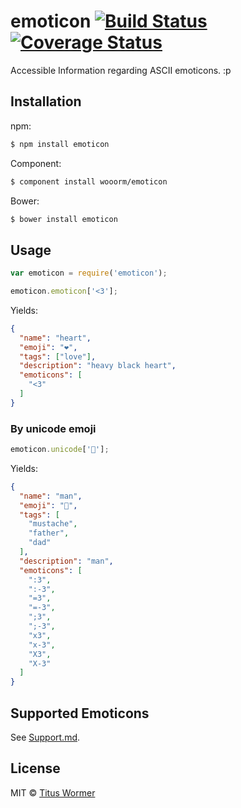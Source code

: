 # emoticon [![Build Status](https://img.shields.io/travis/wooorm/emoticon.svg?style=flat)](https://travis-ci.org/wooorm/emoticon) [![Coverage Status](https://img.shields.io/coveralls/wooorm/emoticon.svg?style=flat)](https://coveralls.io/r/wooorm/emoticon?branch=master)

Accessible Information regarding ASCII emoticons. :p

## Installation

npm:
```sh
$ npm install emoticon
```

Component:
```sh
$ component install wooorm/emoticon
```

Bower:
```sh
$ bower install emoticon
```

## Usage

```js
var emoticon = require('emoticon');

emoticon.emoticon['<3'];
```

Yields:

```json
{
  "name": "heart",
  "emoji": "❤️",
  "tags": ["love"],
  "description": "heavy black heart",
  "emoticons": [
    "<3"
  ]
}
```

### By unicode emoji

```js
emoticon.unicode['👨'];
```

Yields:

```json
{
  "name": "man",
  "emoji": "👨",
  "tags": [
    "mustache",
    "father",
    "dad"
  ],
  "description": "man",
  "emoticons": [
    ":3",
    ":-3",
    "=3",
    "=-3",
    ";3",
    ";-3",
    "x3",
    "x-3",
    "X3",
    "X-3"
  ]
}
```

## Supported Emoticons

See [Support.md](Support.md).

## License

MIT © [Titus Wormer](http://wooorm.com)
